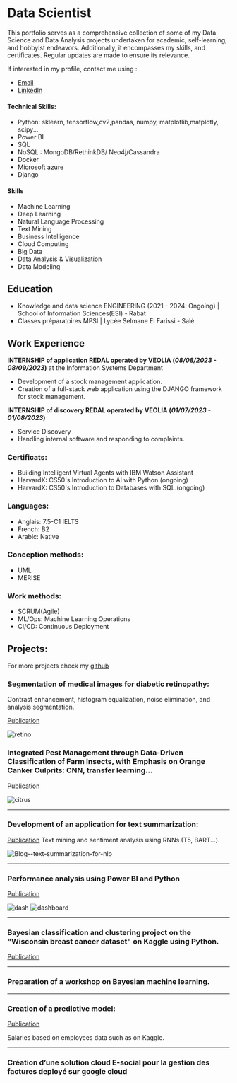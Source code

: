 # Data Scientist

This portfolio serves as a comprehensive collection of some of my Data Science and Data Analysis projects undertaken for academic, self-learning, and hobbyist endeavors. Additionally, it encompasses my skills, and certificates. Regular updates are made to ensure its relevance.

If interested in my profile, contact me using :
- [Email](assiaer123@gmail.com)
- [LinkedIn](https://www.linkedin.com/in/assia-erguigue-a0b92518a/?originalSubdomain=ma)

#### Technical Skills: 
- Python: sklearn, tensorflow,cv2,pandas, numpy, matplotlib,matplotly, scipy...
- Power BI
- SQL
- NoSQL : MongoDB/RethinkDB/ Neo4j/Cassandra
- Docker 
- Microsoft azure 
- Django

#### Skills
- Machine Learning
- Deep Learning
- Natural Language Processing
- Text Mining
- Business Intelligence
- Cloud Computing
- Big Data
- Data Analysis & Visualization
- Data Modeling

## Education
- Knowledge and data science ENGINEERING (2021 - 2024: Ongoing) | School of Information Sciences(ESI) - Rabat
- Classes préparatoires MPSI | Lycée Selmane El Farissi - Salé

## Work Experience
**INTERNSHIP of application REDAL operated by VEOLIA  (_08/08/2023 - 08/09/2023_)** at the Information Systems Department
- Development of a stock management application.
- Creation of a full-stack web application using the DJANGO framework for stock management.

**INTERNSHIP of discovery REDAL operated by VEOLIA  (_01/07/2023 - 01/08/2023_)**
- Service Discovery
- Handling internal software and responding to complaints.

### Certificats: 
- Building Intelligent Virtual Agents with IBM Watson Assistant
- HarvardX: CS50's Introduction to AI with Python.(ongoing)
- HarvardX: CS50's Introduction to Databases with SQL.(ongoing)

### Languages: 
- Anglais: 7.5-C1 IELTS
- French: B2
- Arabic: Native

### Conception methods: 
- UML
- MERISE

### Work methods: 
- SCRUM(Agile)
- ML/Ops: Machine Learning Operations
- CI/CD: Continuous Deployment 

## Projects:
For more projects check my [github](https://github.com/AssiaERGUIGUE)

###  Segmentation of medical images for diabetic retinopathy:

Contrast enhancement, histogram equalization, noise elimination, and analysis segmentation. 

[Publication](https://github.com/AssiaERGUIGUE/diabetic-retinopathy-segmentation)

![retino](assets/retino.png)

###  Integrated Pest Management through Data-Driven Classification of Farm Insects, with Emphasis on Orange Canker Culprits: CNN, transfer learning...

[Publication](https://github.com/AssiaERGUIGUE/citrus-disease-classification-and-citrus-canker-detection)

![citrus](assets/citrus.webp)

---

###  Development of an application for text summarization:

[Publication](https://github.com/AssiaERGUIGUE/summary-app)
Text mining and sentiment analysis using RNNs (T5, BART...).

![Blog--text-summarization-for-nlp](assets/Blog--text-summarization-for-nlp.png)

---

###  Performance analysis using Power BI and Python
[Publication](https://github.com/AssiaERGUIGUE/performance-analysis)

![dash](assets/dash.png)
![dashboard](assets/dashboard.png)

---

###  Bayesian classification and clustering project on the "Wisconsin breast cancer dataset" on Kaggle using Python.

[Publication](https://github.com/AssiaERGUIGUE/Classification-SVM-breast-cancer)

---

###  Preparation of a workshop on Bayesian machine learning.

---

###  Creation of a predictive model:

[Publication](https://github.com/AssiaERGUIGUE/HR-regression)

Salaries based on employees data such as  on Kaggle.

---

###  Création d’une solution cloud E-social pour la gestion des factures deployé sur google cloud




